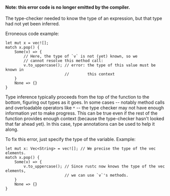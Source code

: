 #### Note: this error code is no longer emitted by the compiler.

The type-checker needed to know the type of an expression, but that type had not
yet been inferred.

Erroneous code example:

```compile_fail
let mut x = vec![];
match x.pop() {
    Some(v) => {
        // Here, the type of `v` is not (yet) known, so we
        // cannot resolve this method call:
        v.to_uppercase(); // error: the type of this value must be known in
                          //        this context
    }
    None => {}
}
```

Type inference typically proceeds from the top of the function to the bottom,
figuring out types as it goes. In some cases -- notably method calls and
overloadable operators like `*` -- the type checker may not have enough
information *yet* to make progress. This can be true even if the rest of the
function provides enough context (because the type-checker hasn't looked that
far ahead yet). In this case, type annotations can be used to help it along.

To fix this error, just specify the type of the variable. Example:

```
let mut x: Vec<String> = vec![]; // We precise the type of the vec elements.
match x.pop() {
    Some(v) => {
        v.to_uppercase(); // Since rustc now knows the type of the vec elements,
                          // we can use `v`'s methods.
    }
    None => {}
}
```
